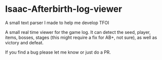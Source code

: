 # Isaac-Afterbirth-log-viewer
A small text parser I made to help me develop TFOI

A small real time viewer for the game log.
It can detect the seed, player, items, bosses, stages (this might require a fix for AB+, not sure), as well as victory and defeat.

If you find a bug please let me know or just do a PR.
